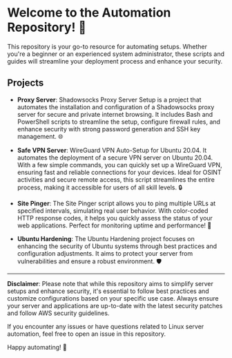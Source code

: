 # Welcome to the Automation Repository! 🎉

This repository is your go-to resource for automating setups. Whether you're a beginner or an experienced system administrator, these scripts and guides will streamline your deployment process and enhance your security.

## Projects

- **Proxy Server**: Shadowsocks Proxy Server Setup is a project that automates the installation and configuration of a Shadowsocks proxy server for secure and private internet browsing. It includes Bash and PowerShell scripts to streamline the setup, configure firewall rules, and enhance security with strong password generation and SSH key management. 🌐

- **Safe VPN Server**: WireGuard VPN Auto-Setup for Ubuntu 20.04. It automates the deployment of a secure VPN server on Ubuntu 20.04. With a few simple commands, you can quickly set up a WireGuard VPN, ensuring fast and reliable connections for your devices. Ideal for OSINT activities and secure remote access, this script streamlines the entire process, making it accessible for users of all skill levels. 🔒

- **Site Pinger**: The Site Pinger script allows you to ping multiple URLs at specified intervals, simulating real user behavior. With color-coded HTTP response codes, it helps you quickly assess the status of your web applications. Perfect for monitoring uptime and performance! 📡

- **Ubuntu Hardening**: The Ubuntu Hardening project focuses on enhancing the security of Ubuntu systems through best practices and configuration adjustments. It aims to protect your server from vulnerabilities and ensure a robust environment. 🛡️


---

**Disclaimer**: Please note that while this repository aims to simplify server setups and enhance security, it's essential to follow best practices and customize configurations based on your specific use case. Always ensure your server and applications are up-to-date with the latest security patches and follow AWS security guidelines.

If you encounter any issues or have questions related to Linux server automation, feel free to open an issue in this repository.

Happy automating! 🚀
